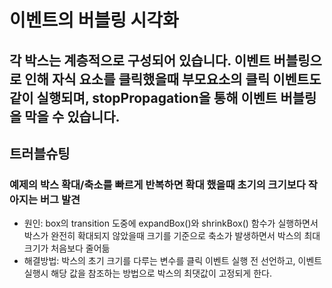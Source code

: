 # 이벤트의 버블링 시각화

## 각 박스는 계층적으로 구성되어 있습니다. 이벤트 버블링으로 인해 자식 요소를 클릭했을때 부모요소의 클릭 이벤트도 같이 실행되며, stopPropagation을 통해 이벤트 버블링을 막을 수 있습니다.

## 트러블슈팅
### 예제의 박스 확대/축소를 빠르게 반복하면 확대 했을때 초기의 크기보다 작아지는 버그 발견

-   원인: box의 transition 도중에 expandBox()와 shrinkBox() 함수가 실행하면서 박스가 완전히 확대되지 않았을때 크기를 기준으로 축소가 발생하면서 박스의 최대크기가 처음보다 줄어듦
-   해결방법: 박스의 초기 크기를 다루는 변수를 클릭 이벤트 실행 전 선언하고, 이벤트 실행시 해당 값을 참조하는 방법으로 박스의 최댓값이 고정되게 한다.

